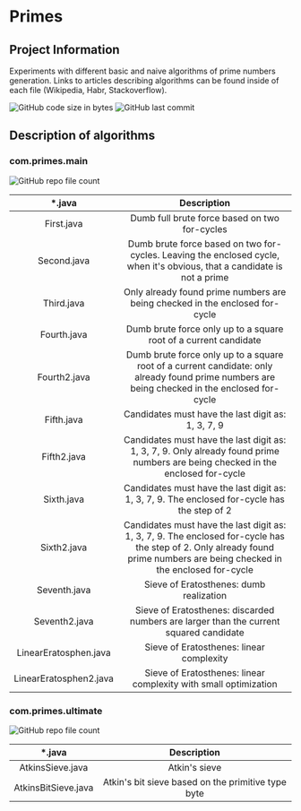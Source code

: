 # Primes
## Project Information
Experiments with different basic and naive algorithms of prime numbers generation. Links to articles describing algorithms can be found inside of each file (Wikipedia, Habr, Stackoverflow).

![GitHub code size in bytes](https://img.shields.io/github/languages/code-size/alevlapla/Primes) ![GitHub last commit](https://img.shields.io/github/last-commit/alevlapla/Primes)

## Description of algorithms
### com.primes.main

![GitHub repo file count](https://img.shields.io/github/directory-file-count/alevlapla/Primes/src/com/primes/main)

|*.java|Description|
|:----:|:---------:|
|First.java|Dumb full brute force based on two for-cycles|
|Second.java|Dumb brute force based on two for-cycles. Leaving the enclosed cycle, when it's obvious, that a candidate is not a prime|
|Third.java|Only already found prime numbers are being checked in the enclosed for-cycle|
|Fourth.java|Dumb brute force only up to a square root of a current candidate|
|Fourth2.java|Dumb brute force only up to a square root of a current candidate: only already found prime numbers are being checked in the enclosed for-cycle|
|Fifth.java|Candidates must have the last digit as: 1, 3, 7, 9|
|Fifth2.java|Candidates must have the last digit as: 1, 3, 7, 9. Only already found prime numbers are being checked in the enclosed for-cycle|
|Sixth.java|Candidates must have the last digit as: 1, 3, 7, 9. The enclosed for-cycle has the step of 2|
|Sixth2.java|Candidates must have the last digit as: 1, 3, 7, 9. The enclosed for-cycle has the step of 2. Only already found prime numbers are being checked in the enclosed for-cycle|
|Seventh.java|Sieve of Eratosthenes: dumb realization|
|Seventh2.java|Sieve of Eratosthenes: discarded numbers are larger than the current squared candidate|
|LinearEratosphen.java|Sieve of Eratosthenes: linear complexity|
|LinearEratosphen2.java|Sieve of Eratosthenes: linear complexity with small optimization|
### com.primes.ultimate

![GitHub repo file count](https://img.shields.io/github/directory-file-count/alevlapla/Primes/src/com/primes/ultimate)

|*.java|Description|
|:----:|:---------:|
|AtkinsSieve.java|Atkin's sieve|
|AtkinsBitSieve.java|Atkin's bit sieve based on the primitive type byte|
